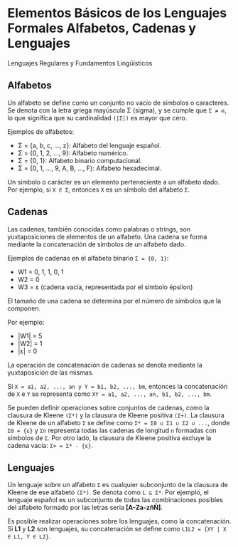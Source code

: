 # Elementos Básicos de los Lenguajes Formales Alfabetos, Cadenas y Lenguajes

Lenguajes Regulares y Fundamentos Lingüísticos

## Alfabetos

Un alfabeto se define como un conjunto no vacío de símbolos o caracteres. Se denota con la letra griega mayúscula Σ (sigma), y se cumple que `Σ ≠ ∅`, lo que significa que su cardinalidad `(|Σ|)` es mayor que cero.

Ejemplos de alfabetos:

- Σ = {a, b, c, ..., z}: Alfabeto del lenguaje español.
- Σ = {0, 1, 2, ..., 9}: Alfabeto numérico.
- Σ = {0, 1}: Alfabeto binario computacional.
- Σ = {0, 1, ..., 9, A, B, ..., F}: Alfabeto hexadecimal.

Un símbolo o carácter es un elemento perteneciente a un alfabeto dado. Por ejemplo, si `X ∈ Σ`, entonces `X` es un símbolo del alfabeto `Σ`.

## Cadenas

Las cadenas, también conocidas como palabras o strings, son yuxtaposiciones de elementos de un alfabeto. Una cadena se forma mediante la concatenación de símbolos de un alfabeto dado.

Ejemplos de cadenas en el alfabeto binario `Σ = {0, 1}`:

- W1 = 0, 1, 1, 0, 1
- W2 = 0
- W3 = ε (cadena vacía, representada por el símbolo épsilon)

El tamaño de una cadena se determina por el número de símbolos que la componen. 

Por ejemplo:

- |W1| = 5
- |W2| = 1
- |ε| = 0

La operación de concatenación de cadenas se denota mediante la yuxtaposición de las mismas. 

Si `X = a1, a2, ..., an y Y = b1, b2, ..., bm`, entonces la concatenación de `X` e `Y` se representa como `XY = a1, a2, ..., an, b1, b2, ..., bm`.

Se pueden definir operaciones sobre conjuntos de cadenas, como la clausura de Kleene `(Σ*)` y la clausura de Kleene positiva `(Σ+)`. La clausura de Kleene de un alfabeto `Σ` se define como `Σ* = Σ0 ∪ Σ1 ∪ Σ2 ∪ ...`, donde `Σ0 = {ε}` y `Σn` representa todas las cadenas de longitud `n` formadas con símbolos de `Σ`. Por otro lado, la clausura de Kleene positiva excluye la cadena vacía: `Σ+ = Σ* - {ε}`.

## Lenguajes

Un lenguaje sobre un alfabeto `Σ` es cualquier subconjunto de la clausura de Kleene de ese alfabeto `(Σ*)`. Se denota como `L ⊆ Σ*`. Por ejemplo, el lenguaje español es un subconjunto de todas las combinaciones posibles del alfabeto formado por las letras seria **[A-Za-zñÑ]**.

Es posible realizar operaciones sobre los lenguajes, como la concatenación. Si **L1** y **L2** son lenguajes, su concatenación se define como `L1L2 = {XY | X ∈ L1, Y ∈ L2}`.

